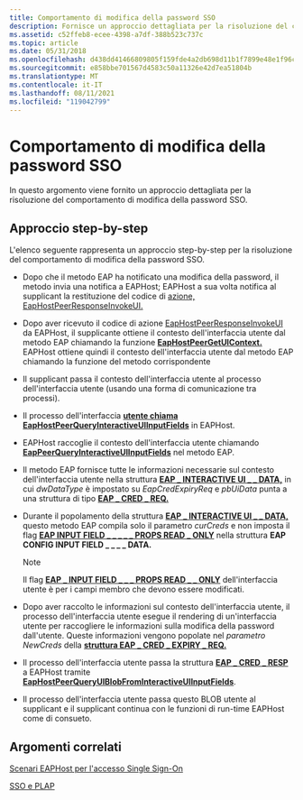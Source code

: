 ```yaml
---
title: Comportamento di modifica della password SSO
description: Fornisce un approccio dettagliata per la risoluzione del comportamento di modifica della password SSO.
ms.assetid: c52ffeb8-ecee-4398-a7df-388b523c737c
ms.topic: article
ms.date: 05/31/2018
ms.openlocfilehash: d438dd41466809805f159fde4a2db698d11b1f7899e48e1f96ccce2c811111cc
ms.sourcegitcommit: e858bbe701567d4583c50a11326e42d7ea51804b
ms.translationtype: MT
ms.contentlocale: it-IT
ms.lasthandoff: 08/11/2021
ms.locfileid: "119042799"
---
```

# <a name="sso-password-change-behavior"></a>Comportamento di modifica della password SSO

In questo argomento viene fornito un approccio dettagliata per la risoluzione del comportamento di modifica della password SSO.

## <a name="step-by-step-approach"></a>Approccio step-by-step

L'elenco seguente rappresenta un approccio step-by-step per la risoluzione del comportamento di modifica della password SSO.

-   Dopo che il metodo EAP ha notificato una modifica della password, il metodo invia una notifica a EAPHost; EAPHost a sua volta notifica al supplicant la restituzione del codice di [azione, EapHostPeerResponseInvokeUI.](/windows/win32/api/eaphostpeertypes/ne-eaphostpeertypes-eaphostpeerresponseaction)
-   Dopo aver ricevuto il codice di azione [EapHostPeerResponseInvokeUI](/windows/win32/api/eaphostpeertypes/ne-eaphostpeertypes-eaphostpeerresponseaction) da EAPHost, il supplicante ottiene il contesto dell'interfaccia utente dal metodo EAP chiamando la funzione [**EapHostPeerGetUIContext.**](/previous-versions/windows/desktop/api/eappapis/nf-eappapis-eaphostpeergetuicontext) EAPHost ottiene quindi il contesto dell'interfaccia utente dal metodo EAP chiamando la funzione del metodo corrispondente
-   Il supplicant passa il contesto dell'interfaccia utente al processo dell'interfaccia utente (usando una forma di comunicazione tra processi).
-   Il processo dell'interfaccia [**utente chiama EapHostPeerQueryInteractiveUIInputFields**](/previous-versions/windows/desktop/api/eaphostpeerconfigapis/nf-eaphostpeerconfigapis-eaphostpeerqueryinteractiveuiinputfields) in EAPHost.
-   EAPHost raccoglie il contesto dell'interfaccia utente chiamando [**EapPeerQueryInteractiveUIInputFields**](/previous-versions/windows/desktop/api/eapmethodpeerapis/nf-eapmethodpeerapis-eappeerqueryinteractiveuiinputfields) nel metodo EAP.
-   Il metodo EAP fornisce tutte le informazioni necessarie sul contesto dell'interfaccia utente nella struttura [**EAP \_ INTERACTIVE UI \_ \_ DATA,**](/windows/desktop/api/eaptypes/ns-eaptypes-eap_interactive_ui_data) in cui *dwDataType* è impostato su *EapCredExpiryReq* e *pbUiData* punta a una struttura di tipo [**EAP \_ CRED \_ REQ.**](eap-cred-req.md)
-   Durante il popolamento della struttura [**EAP \_ INTERACTIVE UI \_ \_ DATA,**](/windows/desktop/api/eaptypes/ns-eaptypes-eap_interactive_ui_data) questo metodo EAP compila solo il parametro *curCreds* e non imposta il flag [**EAP INPUT FIELD \_ \_ \_ \_ \_ PROPS READ \_ ONLY**](/windows/desktop/api/eaptypes/ns-eaptypes-eap_config_input_field_data) nella struttura **EAP CONFIG INPUT FIELD \_ \_ \_ \_ DATA.**
    > [!Note]  
    > Il flag [**EAP \_ INPUT FIELD \_ \_ \_ PROPS READ \_ \_ ONLY**](/windows/desktop/api/eaptypes/ns-eaptypes-eap_config_input_field_data) dell'interfaccia utente è per i campi membro che devono essere modificati.

     

-   Dopo aver raccolto le informazioni sul contesto dell'interfaccia utente, il processo dell'interfaccia utente esegue il rendering di un'interfaccia utente per raccogliere le informazioni sulla modifica della password dall'utente. Queste informazioni vengono popolate nel *parametro NewCreds* della [**struttura EAP \_ CRED \_ EXPIRY \_ REQ.**](/windows/desktop/api/eaptypes/ns-eaptypes-eap_cred_expiry_req)
-   Il processo dell'interfaccia utente passa la struttura [**EAP \_ CRED \_ RESP**](eap-cred-resp.md) a EAPHost tramite [**EapHostPeerQueryUIBlobFromInteractiveUIInputFields**](/previous-versions/windows/desktop/api/eaphostpeerconfigapis/nf-eaphostpeerconfigapis-eaphostpeerqueryuiblobfrominteractiveuiinputfields).
-   Il processo dell'interfaccia utente passa questo BLOB utente al supplicant e il supplicant continua con le funzioni di run-time EAPHost come di consueto.

## <a name="related-topics"></a>Argomenti correlati

<dl> <dt>

[Scenari EAPHost per l'accesso Single Sign-On](why-eaphost-sso.md)
</dt> <dt>

[SSO e PLAP](understanding-sso-and-plap.md)
</dt> </dl>

 

 




